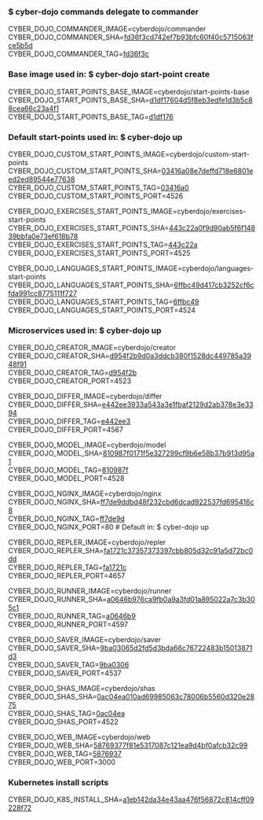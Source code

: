 ### $ cyber-dojo commands delegate to commander

CYBER_DOJO_COMMANDER_IMAGE=cyberdojo/commander  
CYBER_DOJO_COMMANDER_SHA=[fd36f3cd742ef7b93bfc60f40c5715063fce5b5d](https://github.com/cyber-dojo/commander/commit/fd36f3cd742ef7b93bfc60f40c5715063fce5b5d)  
CYBER_DOJO_COMMANDER_TAG=[fd36f3c](https://hub.docker.com/layers/cyberdojo/commander/fd36f3c/images/sha256-c8f6e57cf1a5e765810b5a875385c5e4f6c1cba9832d56cee927e1e9f32dc66e)  

### Base image used in: $ cyber-dojo start-point create

CYBER_DOJO_START_POINTS_BASE_IMAGE=cyberdojo/start-points-base  
CYBER_DOJO_START_POINTS_BASE_SHA=[d1df17604d5f8eb3edfe1d3b5c88cea66c23a4f1](https://github.com/cyber-dojo/start-points-base/commit/d1df17604d5f8eb3edfe1d3b5c88cea66c23a4f1)  
CYBER_DOJO_START_POINTS_BASE_TAG=[d1df176](https://hub.docker.com/layers/cyberdojo/start-points-base/d1df176/images/sha256-553d041c186b9fc5711ed06f56d163687d9c5d3dd982a53d6656c821a8f1b773)  

### Default start-points used in: $ cyber-dojo up

CYBER_DOJO_CUSTOM_START_POINTS_IMAGE=cyberdojo/custom-start-points  
CYBER_DOJO_CUSTOM_START_POINTS_SHA=[03416a08e7deffd718e6801eed2ed89544e77638](https://github.com/cyber-dojo/custom-start-points/commit/03416a08e7deffd718e6801eed2ed89544e77638)  
CYBER_DOJO_CUSTOM_START_POINTS_TAG=[03416a0](https://hub.docker.com/layers/cyberdojo/custom-start-points/03416a0/images/sha256-11646fb2489624c8928d51ac99229e4f675454e1de235f8deb2328997ec74fc2)  
CYBER_DOJO_CUSTOM_START_POINTS_PORT=4526

CYBER_DOJO_EXERCISES_START_POINTS_IMAGE=cyberdojo/exercises-start-points  
CYBER_DOJO_EXERCISES_START_POINTS_SHA=[443c22a0f9d90ab5f6f14839bbfa0e73ef618b78](https://github.com/cyber-dojo/exercises-start-points/commit/443c22a0f9d90ab5f6f14839bbfa0e73ef618b78)  
CYBER_DOJO_EXERCISES_START_POINTS_TAG=[443c22a](https://hub.docker.com/layers/cyberdojo/exercises-start-points/443c22a/images/sha256-c9c3f35c6555be0c10450a0ce80edb69dbf49b80b2458bd1baec3c015d5aaeca)  
CYBER_DOJO_EXERCISES_START_POINTS_PORT=4525

CYBER_DOJO_LANGUAGES_START_POINTS_IMAGE=cyberdojo/languages-start-points  
CYBER_DOJO_LANGUAGES_START_POINTS_SHA=[6ffbc49d417cb3252cf6cfda991cc8775111f727](https://github.com/cyber-dojo/languages-start-points/commit/6ffbc49d417cb3252cf6cfda991cc8775111f727)  
CYBER_DOJO_LANGUAGES_START_POINTS_TAG=[6ffbc49](https://hub.docker.com/layers/cyberdojo/languages-start-points/6ffbc49/images/sha256-421e0d281b4e6458ac4609d21c9d040527a40aa86ef2fb1fd4cfd55789a57540)  
CYBER_DOJO_LANGUAGES_START_POINTS_PORT=4524

### Microservices used in: $ cyber-dojo up

CYBER_DOJO_CREATOR_IMAGE=cyberdojo/creator  
CYBER_DOJO_CREATOR_SHA=[d954f2b9d0a3ddcb380f1528dc449785a3948f91](https://github.com/cyber-dojo/creator/commit/d954f2b9d0a3ddcb380f1528dc449785a3948f91)  
CYBER_DOJO_CREATOR_TAG=[d954f2b](https://hub.docker.com/layers/cyberdojo/creator/d954f2b/images/sha256-b1d4c41af7174d95b5665c00e48ad250531fd39afd4c005dffc69397ca78dc59)  
CYBER_DOJO_CREATOR_PORT=4523

CYBER_DOJO_DIFFER_IMAGE=cyberdojo/differ  
CYBER_DOJO_DIFFER_SHA=[e442ee3933a543a3e1fbaf2129d2ab378e3e3394](https://github.com/cyber-dojo/differ/commit/e442ee3933a543a3e1fbaf2129d2ab378e3e3394)  
CYBER_DOJO_DIFFER_TAG=[e442ee3](https://hub.docker.com/layers/cyberdojo/differ/e442ee3/images/sha256-d9376b6e4a793d8fa57bfb56c7594ba166a4506b64d692adfda9067e7b804483)  
CYBER_DOJO_DIFFER_PORT=4567

CYBER_DOJO_MODEL_IMAGE=cyberdojo/model  
CYBER_DOJO_MODEL_SHA=[810987f0171f5e327299cf9b6e58b37b913d95a1](https://github.com/cyber-dojo/model/commit/810987f0171f5e327299cf9b6e58b37b913d95a1)  
CYBER_DOJO_MODEL_TAG=[810987f](https://hub.docker.com/layers/cyberdojo/model/810987f/images/sha256-db521f0b00bf983e2e8a32da4fd1b533f2050026b990bd213cef9485b422ef65)  
CYBER_DOJO_MODEL_PORT=4528

CYBER_DOJO_NGINX_IMAGE=cyberdojo/nginx  
CYBER_DOJO_NGINX_SHA=[ff7de9ddbd48f232cbd6dcad922537fd695416c8](https://github.com/cyber-dojo/nginx/commit/ff7de9ddbd48f232cbd6dcad922537fd695416c8)  
CYBER_DOJO_NGINX_TAG=[ff7de9d](https://hub.docker.com/layers/cyberdojo/nginx/ff7de9d/images/sha256-f5299ff227df3eceb89ddac84d942dc36105148efc30f5dc4761470227daa36c)  
CYBER_DOJO_NGINX_PORT=80 # Default in: $ cyber-dojo up

CYBER_DOJO_REPLER_IMAGE=cyberdojo/repler  
CYBER_DOJO_REPLER_SHA=[fa1721c37357373397cbb805d32c91a5d72bc0dd](https://github.com/cyber-dojo/repler/commit/fa1721c37357373397cbb805d32c91a5d72bc0dd)  
CYBER_DOJO_REPLER_TAG=[fa1721c](https://hub.docker.com/layers/cyberdojo/repler/fa1721c/images/sha256-0467b1ffb64e69fc9df3db0ef2f0fe50ff3c458c0ad0d9172541cad9e9184059)  
CYBER_DOJO_REPLER_PORT=4657

CYBER_DOJO_RUNNER_IMAGE=cyberdojo/runner  
CYBER_DOJO_RUNNER_SHA=[a0646b976ca9fb0a9a3fd01a895022a7c3b305c1](https://github.com/cyber-dojo/runner/commit/a0646b976ca9fb0a9a3fd01a895022a7c3b305c1)  
CYBER_DOJO_RUNNER_TAG=[a0646b9](https://hub.docker.com/layers/cyberdojo/runner/a0646b9/images/sha256-d59c33c3dd521cc9564c38aa684ced516055235d6d4f3f31e60302625f09d167)  
CYBER_DOJO_RUNNER_PORT=4597

CYBER_DOJO_SAVER_IMAGE=cyberdojo/saver  
CYBER_DOJO_SAVER_SHA=[9ba03065d2fd5d3bda66c76722483b15013871d3](https://github.com/cyber-dojo/saver/commit/9ba03065d2fd5d3bda66c76722483b15013871d3)  
CYBER_DOJO_SAVER_TAG=[9ba0306](https://hub.docker.com/layers/cyberdojo/saver/9ba0306/images/sha256-d5b4b493b96a407d46d2ca3af0bb4e9ffd225df78a5aed105224e4120b3b9814)  
CYBER_DOJO_SAVER_PORT=4537

CYBER_DOJO_SHAS_IMAGE=cyberdojo/shas  
CYBER_DOJO_SHAS_SHA=[0ac04ea010ad69985063c78006b5560d320e2875](https://github.com/cyber-dojo/shas/commit/0ac04ea010ad69985063c78006b5560d320e2875)  
CYBER_DOJO_SHAS_TAG=[0ac04ea](https://hub.docker.com/layers/cyberdojo/shas/0ac04ea/images/sha256-41320584066034656f7ad11fe995db99916f3b722f5e878fac15352a7ddf173b)  
CYBER_DOJO_SHAS_PORT=4522

CYBER_DOJO_WEB_IMAGE=cyberdojo/web  
CYBER_DOJO_WEB_SHA=[58769377f81e5317087c121ea9d4bf0afcb32c99](https://github.com/cyber-dojo/web/commit/58769377f81e5317087c121ea9d4bf0afcb32c99)  
CYBER_DOJO_WEB_TAG=[5876937](https://hub.docker.com/layers/cyberdojo/web/5876937/images/sha256-ec8f0dfef5be5ce2de2863e4312e50731d8eb3e1f48ea57521acf71f59b534e1)  
CYBER_DOJO_WEB_PORT=3000

### Kubernetes install scripts
CYBER_DOJO_K8S_INSTALL_SHA=[a1eb142da34e43aa476f56872c814cff09228f72](https://github.com/cyber-dojo/k8s-install/commit/a1eb142da34e43aa476f56872c814cff09228f72)  
